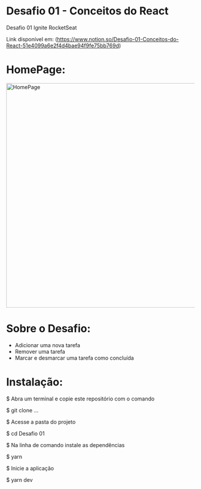 # Desafio 01 - Conceitos do React

Desafio 01 Ignite RocketSeat

Link disponível em: (https://www.notion.so/Desafio-01-Conceitos-do-React-51e4099a6e2f4d4bae94f9fe75bb769d)

# HomePage:

<img src="https://imgur.com/XKoAFqZ.png" alt="HomePage" width="600">

# Sobre o Desafio:

  - Adicionar uma nova tarefa
  - Remover uma tarefa
  - Marcar e desmarcar uma tarefa como concluída

# Instalação: 

$ Abra um terminal e copie este repositório com o comando

$ git clone ...

$ Acesse a pasta do projeto

$ cd Desafio 01

$ Na linha de comando instale as dependências

$ yarn

$ Inicie a aplicação

$ yarn dev

